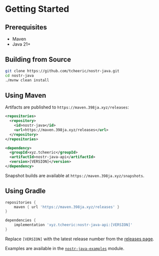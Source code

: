# Getting Started

## Prerequisites
- Maven
- Java 21+

## Building from Source

```bash
git clone https://github.com/tcheeric/nostr-java.git
cd nostr-java
./mvnw clean install
```

## Using Maven

Artifacts are published to `https://maven.398ja.xyz/releases`:

```xml
<repositories>
  <repository>
    <id>nostr-java</id>
    <url>https://maven.398ja.xyz/releases</url>
  </repository>
</repositories>

<dependency>
  <groupId>xyz.tcheeric</groupId>
  <artifactId>nostr-java-api</artifactId>
  <version>[VERSION]</version>
</dependency>
```

Snapshot builds are available at `https://maven.398ja.xyz/snapshots`.

## Using Gradle

```gradle
repositories {
    maven { url 'https://maven.398ja.xyz/releases' }
}

dependencies {
    implementation 'xyz.tcheeric:nostr-java-api:[VERSION]'
}
```

Replace `[VERSION]` with the latest release number from the [releases page](https://github.com/tcheeric/nostr-java/releases).

Examples are available in the [`nostr-java-examples`](../nostr-java-examples) module.

